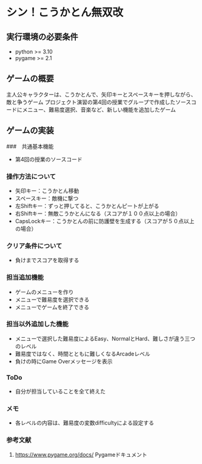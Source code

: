 # シン！こうかとん無双改
## 実行環境の必要条件
* python >= 3.10
* pygame >= 2.1

## ゲームの概要
主人公キャラクターは、こうかとんで、矢印キーとスペースキーを押しながら、敵と争うゲーム
プロジェクト演習の第4回の授業でグループで作成したソースコードにメニュー、難易度選択、音楽など、新しい機能を追加したゲーム

## ゲームの実装
###　共通基本機能
* 第4回の授業のソースコード
### 操作方法について
* 矢印キー：こうかとん移動
* スペースキー：敵機に撃つ
* 左Shiftキー：ずっと押してると、こうかとんピートが上がる
* 右Shiftキー：無敵こうかとんになる（スコアが１００点以上の場合）
* CapsLockキー：こうかとんの前に防護壁を生成する（スコアが５０点以上の場合）
### クリア条件について
* 負けまでスコアを取得する
### 担当追加機能
* ゲームのメニューを作り
* メニューで難易度を選択できる
* メニューでゲームを終了できる
### 担当以外追加した機能
* メニューで選択した難易度によるEasy、NormalとHard、難しさが違う三つのレベル
* 難易度ではなく、時間とともに難しくなるArcadeレベル
* 負けの時にGame Overメッセージを表示
### ToDo
* 自分が担当していることを全て終えた
### メモ
* 各レベルの内容は、難易度の変数difficultyによる設定する
### 参考文献
1. https://www.pygame.org/docs/ Pygameドキュメント